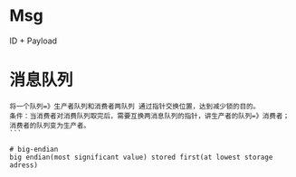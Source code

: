 # Msg
ID + Payload

# 消息队列  
```  
将一个队列=》生产者队列和消费者两队列 通过指针交换位置，达到减少锁的目的。
条件：当消费者对消费队列取完后，需要互换两消息队列的指针，讲生产者的队列=》消费者；消费者的队列变为生产者。
```  

# big-endian  
big endian(most significant value) stored first(at lowest storage adress)  

